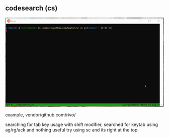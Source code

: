 codesearch (cs)
----------------------

<img alt="scc" src=https://github.com/boyter/cs/raw/master/sc.gif>


example, vendor/github.com/rivo/

searching for tab key usage with shift modifier, searched for keytab using ag/rg/ack and nothing useful
try using sc and its right at the top 